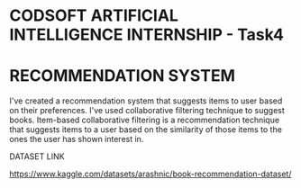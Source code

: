 # CODSOFT ARTIFICIAL INTELLIGENCE INTERNSHIP - Task4

# RECOMMENDATION SYSTEM

I've created a recommendation system that suggests items to user based on their preferences.
I've used collaborative filtering technique to suggest books.
Item-based collaborative filtering is a recommendation technique that suggests items to a user based on the similarity of those items to the ones the user has shown interest in.


DATASET LINK

https://www.kaggle.com/datasets/arashnic/book-recommendation-dataset/
